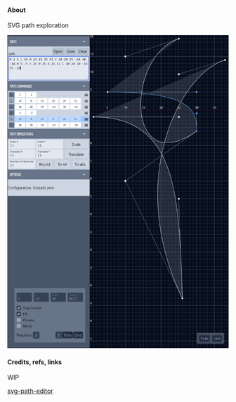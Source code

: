 #### About

SVG path exploration

![](./src/assets/previews/2022-01-15_17-52-37.png)

#### Credits, refs, links

WIP

[svg-path-editor](https://github.com/Yqnn/svg-path-editor)
